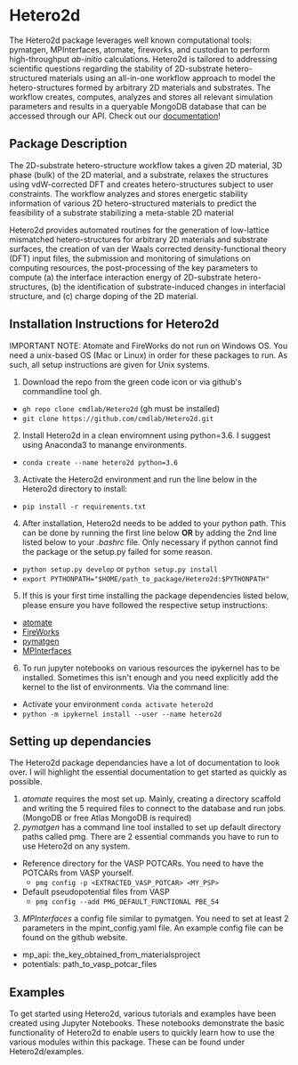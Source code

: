 # Hetero2d
The Hetero2d package leverages well known computational tools: pymatgen, MPInterfaces, atomate, fireworks, and custodian to perform high-throughput *ab-initio* calculations. Hetero2d is tailored to addressing scientific questions regarding the stability of 2D-substrate hetero-structured materials using an all-in-one workflow approach to model the hetero-structures formed by arbitrary 2D materials and substrates. The workflow creates, computes, analyzes and stores all relevant simulation parameters and results in a queryable MongoDB database that can be accessed through our API. Check out our [documentation](https://cmdlab.github.io/Hetero2d/)!

## Package Description
The 2D-substrate hetero-structure workflow takes a given 2D material, 3D phase (bulk) of the 2D material, and a substrate, relaxes the structures using vdW-corrected DFT and creates hetero-structures subject to user constraints. The workflow analyzes and stores energetic stability information of various 2D hetero-structured materials to predict the feasibility of a substrate stabilizing a meta-stable 2D material

Hetero2d provides automated routines for the generation of low-lattice mismatched hetero-structures for arbitrary 2D materials and substrate surfaces, the creation of van der Waals corrected density-functional theory (DFT) input files, the submission and monitoring of simulations on computing resources, the post-processing of the key parameters to compute (a) the interface interaction energy of 2D-substrate hetero-structures, (b) the identification of substrate-induced changes in interfacial structure, and (c) charge doping of the 2D material.

## Installation Instructions for Hetero2d
IMPORTANT NOTE: Atomate and FireWorks do not run on Windows OS. You need a unix-based OS (Mac or Linux) in order for these packages to run. As such, all setup instructions are given for Unix systems. 

1. Download the repo from the green code icon or via github's commandline tool gh. 
- ``gh repo clone cmdlab/Hetero2d`` (gh must be installed)
- ``git clone https://github.com/cmdlab/Hetero2d.git``
2. Install Hetero2d in a clean enviromnent using python=3.6. I suggest using Anaconda3 to manange environments. 
- ``conda create --name hetero2d python=3.6``
3. Activate the Hetero2d environment and run the line below in the Hetero2d directory to install:
- ``pip install -r requirements.txt``
4. After installation, Hetero2d needs to be added to your python path. This can be done by running the first line below **OR** by adding the 2nd line listed below to your *.bashrc* file. Only necessary if python cannot find the package or the setup.py failed for some reason.
- ``python setup.py develop`` or ``python setup.py install`` 
- ``export PYTHONPATH="$HOME/path_to_package/Hetero2d:$PYTHONPATH"``
5. If this is your first time installing the package dependencies listed below, please ensure you have followed the respective setup instructions:
- [atomate](https://atomate.org/)  
- [FireWorks](https://materialsproject.github.io/fireworks/installation.html)
- [pymatgen](https://pymatgen.org/installation.html)
- [MPInterfaces](https://github.com/henniggroup/MPInterfaces)
6. To run jupyter notebooks on various resources the ipykernel has to be installed. Sometimes this isn't enough and you need explicitly add the kernel to the list of environments. Via the command line:
- Activate your environment ``conda activate hetero2d``
- ``python -m ipykernel install --user --name hetero2d``

## Setting up dependancies
The Hetero2d package dependancies have a lot of documentation to look over. I will highlight the essential documentation to get started as quickly as possible.
1. *atomate* requires the most set up. Mainly, creating a directory scaffold and writing the 5 required files to connect to the database and run jobs. (MongoDB or free Atlas MongoDB is required) 
2. *pymatgen* has a command line tool installed to set up default directory paths called pmg. There are 2 essential commands you have to run to use Hetero2d on any system. 
- Reference directory for the VASP POTCARs. You need to have the POTCARs from VASP yourself.
  - `pmg config -p <EXTRACTED_VASP_POTCAR> <MY_PSP>` 
- Default pseudopotential files from VASP 
  - `pmg config --add PMG_DEFAULT_FUNCTIONAL PBE_54`
3. *MPInterfaces* a config file similar to pymatgen. You need to set at least 2 parameters in the mpint_config.yaml file. An example config file can be found on the github website.
  - mp_api: the_key_obtained_from_materialsproject
  - potentials: path_to_vasp_potcar_files

## Examples
To get started using Hetero2d, various tutorials and examples have been created using Jupyter Notebooks. These notebooks demonstrate the basic functionality of Hetero2d to enable users to quickly learn how to use the various modules within this package. These can be found under Hetero2d/examples.
